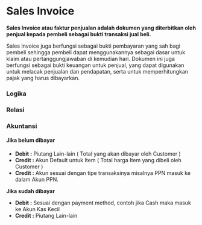 # Sales Invoice

**Sales Invoice atau faktur penjualan adalah dokumen yang diterbitkan oleh penjual kepada pembeli sebagai bukti transaksi jual beli.**

Sales Invoice juga berfungsi sebagai bukti pembayaran yang sah bagi pembeli sehingga pembeli dapat menggunakannya sebagai dasar untuk klaim atau pertanggungjawaban di kemudian hari. Dokumen ini juga berfungsi sebagai bukti keuangan untuk penjual, yang dapat digunakan untuk melacak penjualan dan pendapatan, serta untuk memperhitungkan pajak yang harus dibayarkan.

### Logika

### Relasi

### Akuntansi

#### Jika belum dibayar

* **Debit :** Piutang Lain-lain ( Total yang akan dibayar oleh Customer )
* **Credit :** Akun Default untuk Item ( Total harga Item yang dibeli oleh Customer )
* **Credit :** Akun sesuai dengan tipe transaksinya misalnya PPN masuk ke dalam Akun PPN.

**Jika sudah dibayar**

* **Debit :** Sesuai dengan payment method, contoh jika Cash maka masuk ke Akun Kas Kecil
* **Credit :** Piutang Lain-lain
